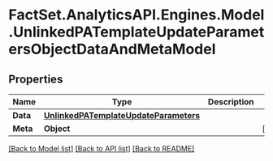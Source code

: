 # FactSet.AnalyticsAPI.Engines.Model.UnlinkedPATemplateUpdateParametersObjectDataAndMetaModel

## Properties

Name | Type | Description | Notes
------------ | ------------- | ------------- | -------------
**Data** | [**UnlinkedPATemplateUpdateParameters**](UnlinkedPATemplateUpdateParameters.md) |  | 
**Meta** | **Object** |  | [optional] 

[[Back to Model list]](../README.md#documentation-for-models) [[Back to API list]](../README.md#documentation-for-api-endpoints) [[Back to README]](../README.md)


